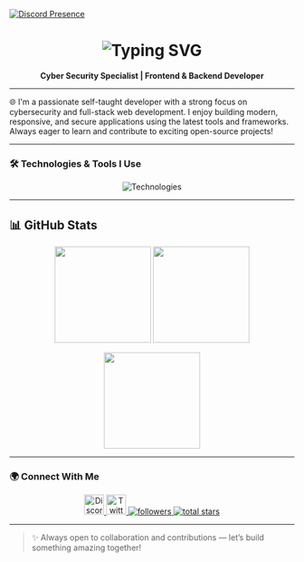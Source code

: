 [![Discord Presence](https://lanyard.cnrad.dev/api/1211333955299704882)](https://discord.com/users/1211333955299704882)

<h1 align="center">
  <img src="https://readme-typing-svg.demolab.com?font=Fira+Code&size=30&pause=1000&color=00BFFF&center=true&vCenter=true&width=500&lines=Hello+%F0%9F%91%8B%2C+I'm+Mr+Virus.;.+Cyber+Security+Specialist+%F0%9F%94%91+.;Full-Stack+Developer+%F0%9F%92%BB+.;Tech+Enthusiast+%F0%9F%94%A5+." alt="Typing SVG" />
</h1>

<p align="center">
  <b>Cyber Security Specialist | Frontend & Backend Developer</b>
</p>

---

🌐 I'm a passionate self-taught developer with a strong focus on cybersecurity and full-stack web development. I enjoy building modern, responsive, and secure applications using the latest tools and frameworks. Always eager to learn and contribute to exciting open-source projects!

---

### 🛠️ Technologies & Tools I Use

<div align="center">
  <img src="https://skillicons.dev/icons?i=ts,js,html,css,react,nextjs,nodejs,express,mongodb,python,java,c,cs,discord,github,vscode,cloudflare,linux,docker,bash&perline=9" alt="Technologies" />
</div>

---

## 📊 GitHub Stats  

<p align="center">
  <img src="https://github-readme-stats.vercel.app/api?username=mrvirusdev&show_icons=true&theme=tokyonight&hide_border=true&cache_seconds=1800" height="170"/>
  <img src="https://github-readme-streak-stats.herokuapp.com/?user=mrvirusdev&theme=tokyonight&hide_border=true&cache_seconds=1800" height="170"/>
</p>  

<p align="center">
  <img src="https://github-readme-stats.vercel.app/api/top-langs/?username=mrvirusdev&layout=compact&theme=tokyonight&hide_border=true&cache_seconds=1800" height="170"/>
</p>

---

### 🌍 Connect With Me

<div align="center">
  <a href="https://discord.gg/AkG5qQuTtg" target="_blank">
    <img src="https://img.shields.io/static/v1?message=Discord&logo=discord&label=&color=7289DA&logoColor=white&labelColor=&style=for-the-badge" height="35" alt="Discord"  />
  </a>
  <a href="https://twitter.com/__ej8" target="_blank">
    <img src="https://img.shields.io/static/v1?message=Twitter&logo=twitter&label=&color=1DA1F2&logoColor=white&labelColor=&style=for-the-badge" height="35" alt="Twitter"  />
  </a>
  <a href="https://github.com/mrvirusdev?tab=followers" target="_blank">
    <img alt="followers" title="Follow me" src="https://custom-icon-badges.demolab.com/github/followers/mrvirusdev?color=236ad3&labelColor=1155ba&style=for-the-badge&logo=person-add&label=Follow&logoColor=white"/>
  </a>
  <a href="https://github.com/mrvirusdev?tab=repositories&sort=stargazers" target="_blank">
    <img alt="total stars" title="Total stars on GitHub" src="https://custom-icon-badges.demolab.com/github/stars/mrvirusdev?color=55960c&style=for-the-badge&labelColor=488207&logo=star"/>
  </a>
</div>

---

> ✨ Always open to collaboration and contributions — let’s build something amazing together!
